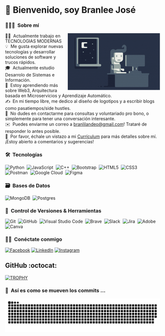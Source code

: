 # 👋 Bienvenido, soy **Branlee José**

### 👨🏻‍💻 &nbsp;Sobre mí
<img alt="Night Coding" src="https://raw.githubusercontent.com/AVS1508/AVS1508/master/assets/Night-Coding.gif" align="right"/>

👨‍💻 &nbsp;Actualmente trabajo en TECNOLOGIAS MODERNAS\
💡 &nbsp;Me gusta explorar nuevas tecnologías y desarrollar soluciones de software y trucos rápidos.\
🎓 &nbsp;Actualmente estudio Desarrolo de Sistemas e Información.\
🌱 &nbsp;Estoy aprendiendo más sobre Web3, Arquitectura basada en Microservicios y Aprendizaje Automático.\
✍️ &nbsp;En mi tiempo libre, me dedico al diseño de logotipos y a escribir blogs como pasatiempos/side hustles.\
💬 &nbsp;No dudes en contactarme para consultas y voluntariado pro bono, o simplemente para tener una conversación interesante.\
✉️ &nbsp;Puedes enviarme un correo a branlilandeo@gmail.com! Trataré de responder lo antes posible.\
📄 &nbsp;Por favor, échale un vistazo a mi [Currículum](https://branli.alwaysdata.net/) para más detalles sobre mí. ¡Estoy abierto a comentarios y sugerencias!



### 🛠 &nbsp;Tecnologías

![Python](https://img.shields.io/badge/python-3670A0?style=for-the-badge&logo=python&logoColor=ffdd54)&nbsp;
![JavaScript](https://img.shields.io/badge/javascript-%23323330.svg?style=for-the-badge&logo=javascript&logoColor=%23F7DF1E)&nbsp;
![C++](https://img.shields.io/badge/c++-%2300599C.svg?style=for-the-badge&logo=c%2B%2B&logoColor=white)&nbsp;
![Bootstrap](https://img.shields.io/badge/bootstrap-%23563D7C.svg?style=for-the-badge&logo=bootstrap&logoColor=white)&nbsp;
![HTML5](https://img.shields.io/badge/html5-%23E34F26.svg?style=for-the-badge&logo=html5&logoColor=white)&nbsp;
![CSS3](https://img.shields.io/badge/css3-%231572B6.svg?style=for-the-badge&logo=css3&logoColor=white)&nbsp;
![Postman](https://img.shields.io/badge/Postman-FF6C37?style=for-the-badge&logo=postman&logoColor=white)&nbsp;
![Google Cloud](https://img.shields.io/badge/GoogleCloud-%234285F4.svg?style=for-the-badge&logo=google-cloud&logoColor=white)&nbsp;
![Figma](https://img.shields.io/badge/figma-%23F24E1E.svg?style=for-the-badge&logo=figma&logoColor=white)&nbsp;

### 🗃 &nbsp;Bases de Datos


![MongoDB](https://img.shields.io/badge/MongoDB-%234ea94b.svg?style=for-the-badge&logo=mongodb&logoColor=white)&nbsp;
![Postgres](https://img.shields.io/badge/postgres-%23316192.svg?style=for-the-badge&logo=postgresql&logoColor=white)&nbsp;


### 🧰 &nbsp;Control de Versiones & Herramientas

![Git](https://img.shields.io/badge/git-%23F05033.svg?style=for-the-badge&logo=git&logoColor=white)&nbsp;
![GitHub](https://img.shields.io/badge/github-%23121011.svg?style=for-the-badge&logo=github&logoColor=white)&nbsp;
![Visual Studio Code](https://img.shields.io/badge/Visual%20Studio%20Code-0078d7.svg?style=for-the-badge&logo=visual-studio-code&logoColor=white)&nbsp;
![Brave](https://img.shields.io/badge/Brave-FB542B?style=for-the-badge&logo=Brave&logoColor=white)&nbsp;
![Slack](https://img.shields.io/badge/Slack-4A154B?style=for-the-badge&logo=slack&logoColor=white)&nbsp;
![Jira](https://img.shields.io/badge/jira-%230A0FFF.svg?style=for-the-badge&logo=jira&logoColor=white)&nbsp;
![Adobe](https://img.shields.io/badge/adobe-%23FF0000.svg?style=for-the-badge&logo=adobe&logoColor=white)&nbsp;
![Canva](https://img.shields.io/badge/Canva-%2300C4CC.svg?style=for-the-badge&logo=Canva&logoColor=white)&nbsp;
### 🤝🏻 &nbsp;Conéctate conmigo


[![Facebook](https://img.shields.io/badge/Facebook-%231877F2.svg?&style=for-the-badge&logo=facebook&logoColor=white)](https://web.facebook.com/BranliUni)
[![LinkedIn](https://img.shields.io/badge/LinkedIn-%230077B5.svg?&style=for-the-badge&logo=linkedin&logoColor=white)](https://www.linkedin.com/in/branlee-jose-landeo-cardenas-a9155a278/)
[![Instagram](https://img.shields.io/badge/Instagram-%23E4405F.svg?&style=for-the-badge&logo=instagram&logoColor=white)](https://www.instagram.com/branli_dev/)


### <h2>GitHub :octocat:</h2>

<div align=left>
  <a href="https://github.com/ryo-ma/github-profile-trophy" title="Go to Source">
      <img align="center" width=84% src="https://github-profile-trophy.vercel.app/?username=unsimpledev&theme=radical&row=1&column=7&margin-h=15&margin-w=5&no-bg=true" alt="TROPHY" />
    </a>
</div>
<!--- trophy (start) -->


</p>        
<!--- stats (end) -->

### 🐍 &nbsp;Así es como se mueven los commits ...

<div align="center">
  <a href="https://github.com/BranliPrime/">
  <img src="https://github.com/1999AZZAR/1999AZZAR/blob/readme/resources/img/grid-snake.svg"
       alt="snake" /></a>
</div>


